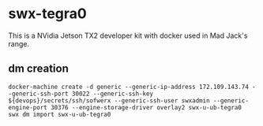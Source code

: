 # swx-tegra0

This is a NVidia Jetson TX2 developer kit with docker used in Mad Jack's range.

## dm creation

    docker-machine create -d generic --generic-ip-address 172.109.143.74 --generic-ssh-port 30022 --generic-ssh-key ${devops}/secrets/ssh/sofwerx --generic-ssh-user swxadmin --generic-engine-port 30376 --engine-storage-driver overlay2 swx-u-ub-tegra0
    swx dm import swx-u-ub-tegra0

